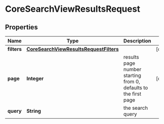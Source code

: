 

# CoreSearchViewResultsRequest


## Properties

| Name | Type | Description | Notes |
|------------ | ------------- | ------------- | -------------|
|**filters** | [**CoreSearchViewResultsRequestFilters**](CoreSearchViewResultsRequestFilters.md) |  |  [optional] |
|**page** | **Integer** | results page number starting from 0, defaults to the first page |  [optional] |
|**query** | **String** | the search query |  |



